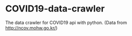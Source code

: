 # COVID19-data-crawler
The data crawler for COVID19 api with python. (Data from http://ncov.mohw.go.kr/)
